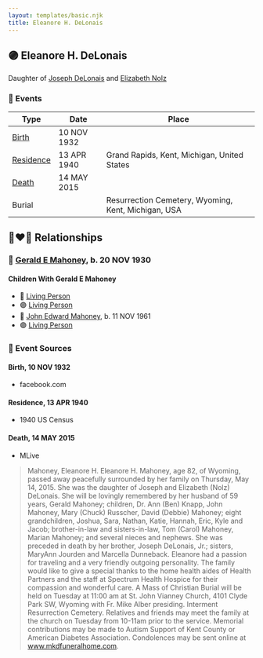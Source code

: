 ```yaml
---
layout: templates/basic.njk
title: Eleanore H. DeLonais
---
```

## 🟣 Eleanore H. DeLonais

Daughter of [Joseph DeLonais](/people/7/72748828) and [Elizabeth Nolz](/people/3/37387446)

### 📆 Events

Type | Date | Place
------ | ------ | ------
[Birth](#event-46f22627-1695-44df-92da-1a296f33de5f) | 10 NOV 1932 |
[Residence](#event-dfeec163-0e85-44d2-ae8c-dbf1b9946290) | 13 APR 1940 | Grand Rapids, Kent, Michigan, United States
[Death](#event-4227059d-26ed-46e9-9073-7d375b65f719) | 14 MAY 2015 |
Burial |  | Resurrection Cemetery, Wyoming, Kent, Michigan, USA

## 👩‍❤️‍👨 Relationships

### 🔵 [Gerald E Mahoney](/people/1/10062624), b. 20 NOV 1930

#### Children With Gerald E Mahoney
* 🔵 [Living Person](/people/5/57716919)
* 🟣 [Living Person](/people/8/82431921)
* 🔵 [John Edward Mahoney](/people/2/20318131), b. 11 NOV 1961
* 🟣 [Living Person](/people/6/6203854)
### 📰 Event Sources

#### <a id="event-46f22627-1695-44df-92da-1a296f33de5f"></a> Birth, 10 NOV 1932
* facebook.com

#### <a id="event-dfeec163-0e85-44d2-ae8c-dbf1b9946290"></a> Residence, 13 APR 1940
* 1940 US Census

#### <a id="event-4227059d-26ed-46e9-9073-7d375b65f719"></a> Death, 14 MAY 2015
* MLive
>   
  > Mahoney, Eleanore H. Eleanore H. Mahoney, age 82, of Wyoming, passed away peacefully surrounded by her family on Thursday, May 14, 2015. She was the daughter of Joseph and Elizabeth (Nolz) DeLonais. She will be lovingly remembered by her husband of 59 years, Gerald Mahoney; children, Dr. Ann (Ben) Knapp, John Mahoney, Mary (Chuck) Russcher, David (Debbie) Mahoney; eight grandchildren, Joshua, Sara, Nathan, Katie, Hannah, Eric, Kyle and Jacob; brother-in-law and sisters-in-law, Tom (Carol) Mahoney, Marian Mahoney; and several nieces and nephews. She was preceded in death by her brother, Joseph DeLonais, Jr.; sisters, MaryAnn Jourden and Marcella Dunneback. Eleanore had a passion for traveling and a very friendly outgoing personality. The family would like to give a special thanks to the home health aides of Health Partners and the staff at Spectrum Health Hospice for their compassion and wonderful care. A Mass of Christian Burial will be held on Tuesday at 11:00 am at St. John Vianney Church, 4101 Clyde Park SW, Wyoming with Fr. Mike Alber presiding. Interment Resurrection Cemetery. Relatives and friends may meet the family at the church on Tuesday from 10-11am prior to the service. Memorial contributions may be made to Autism Support of Kent County or American Diabetes Association. Condolences may be sent online at www.mkdfuneralhome.com.
